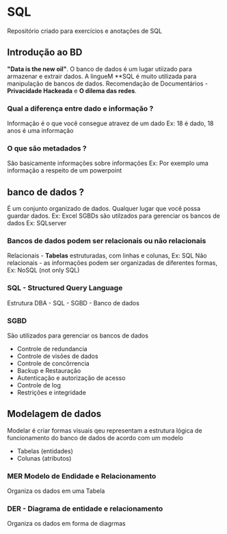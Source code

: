 # SQL
Repositório criado para exercícios e anotações de SQL

## Introdução ao BD
**"Data is the new oil"**.
O banco de dados é um lugar utiizado para armazenar e extrair dados.
A lingueM **SQL é muito utilizada para manipulação de bancos de dados.
Recomendação de Documentários -  **Privacidade Hackeada** e **O dilema das redes**.

### Qual a diferença entre dado e informação ?
Informação é o que você consegue atravez de um dado 
Ex: 18 é dado, 18 anos é uma informação

### O que são metadados ?
São basicamente informações sobre informações 
Ex: Por exemplo uma informação a respeito de um powerpoint

## banco de dados ?
É um conjunto organizado de dados.
Qualquer lugar que você possa guardar dados. Ex: Excel
SGBDs são utilzados para gerenciar os bancos de dados Ex: SQLserver

### Bancos de dados podem ser relacionais ou não relacionais
Relacionais - **Tabelas** estruturadas, com linhas e colunas, Ex: SQL 
Não relacionais - as informações podem ser organizadas de diferentes formas, Ex: NoSQL (not only SQL)

### SQL - Structured **Query** Language
Estrutura DBA - SQL - SGBD - Banco de dados

### SGBD
São utilizados para gerenciar os bancos de dados 

* Controle de redundancia 
* Controle de visões de dados 
* Controle de concôrrencia 
* Backup e Restauração 
* Autenticação e autorização de acesso 
* Controle de log
* Restrições e integridade 

## Modelagem de dados 
Modelar é criar formas visuais qeu representam a estrutura lógica de funcionamento do banco de dados de acordo com um modelo
* Tabelas (entidades)
* Colunas (atributos)

### MER Modelo de Endidade e Relacionamento 
Organiza os dados em uma Tabela

### DER - Diagrama de entidade e relacionamento 
Organiza os dados em forma de diagrmas






